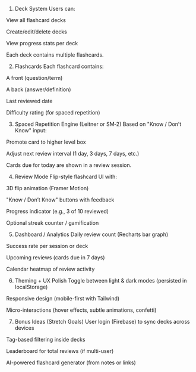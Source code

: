 1. Deck System
Users can:

View all flashcard decks

Create/edit/delete decks

View progress stats per deck

Each deck contains multiple flashcards.

2. Flashcards
Each flashcard contains:

A front (question/term)

A back (answer/definition)

Last reviewed date

Difficulty rating (for spaced repetition)

3. Spaced Repetition Engine (Leitner or SM‑2)
Based on "Know / Don’t Know" input:

Promote card to higher level box

Adjust next review interval (1 day, 3 days, 7 days, etc.)

Cards due for today are shown in a review session.

4. Review Mode
Flip-style flashcard UI with:

3D flip animation (Framer Motion)

"Know / Don’t Know" buttons with feedback

Progress indicator (e.g., 3 of 10 reviewed)

Optional streak counter / gamification

5. Dashboard / Analytics
Daily review count (Recharts bar graph)

Success rate per session or deck

Upcoming reviews (cards due in 7 days)

Calendar heatmap of review activity

6. Theming + UX Polish
Toggle between light & dark modes (persisted in localStorage)

Responsive design (mobile-first with Tailwind)

Micro-interactions (hover effects, subtle animations, confetti)

7. Bonus Ideas (Stretch Goals)
User login (Firebase) to sync decks across devices

Tag-based filtering inside decks

Leaderboard for total reviews (if multi-user)

AI-powered flashcard generator (from notes or links)